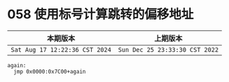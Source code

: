 # 058 使用标号计算跳转的偏移地址

|本期版本| 上期版本|
|:---:|:---:|
`Sat Aug 17 12:22:36 CST 2024` | `Sun Dec 25 23:33:30 CST 2022`


```
again:
  jmp 0x0000:0x7C00+again
```